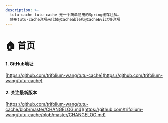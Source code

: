 ```yaml
---
description: >-
  tutu-cache tutu-cache 是一个简单易用的Spring缓存注解。
  使用tutu-cache注解来代替@Cacheable和@CacheEvict等注解
---
```


# 🏠 首页

#### 1. GitHub地址

[https://github.com/trifolium-wang/tutu-cache](https://github.com/trifolium-wang/tutu-cache)

#### 2. 关注最新版本

[https://github.com/trifolium-wang/tutu-cache/blob/master/CHANGELOG.md](https://github.com/trifolium-wang/tutu-cache/blob/master/CHANGELOG.md)
